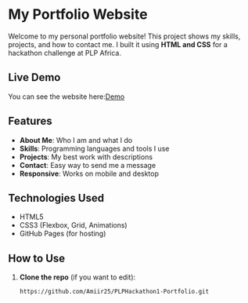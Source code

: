 
# My Portfolio Website

Welcome to my personal portfolio website! This project shows my skills, projects, and how to contact me. I built it using **HTML and CSS** for a hackathon challenge at PLP Africa.

## Live Demo
You can see the website here:[Demo](portfolio-for-plp-hack.netlify.app)

## Features
- **About Me**: Who I am and what I do  
- **Skills**: Programming languages and tools I use  
- **Projects**: My best work with descriptions  
- **Contact**: Easy way to send me a message  
- **Responsive**: Works on mobile and desktop  

## Technologies Used
- HTML5  
- CSS3 (Flexbox, Grid, Animations)  
- GitHub Pages (for hosting)  

## How to Use
1. **Clone the repo** (if you want to edit):  
   ```bash
   https://github.com/Amiir25/PLPHackathon1-Portfolio.git
